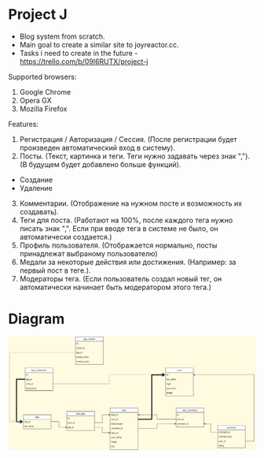 # Project J

* Blog system from scratch. 
* Main goal to create a similar site to joyreactor.cc.
* Tasks i need to create in the future - https://trello.com/b/09I6RUTX/project-j

Supported browsers:
1. Google Chrome
2. Opera GX 
3. Mozilla Firefox

Features:
1. Регистрация / Авторизация / Сессия. (После регистрации будет произведен автоматический вход в систему).
2. Посты. (Текст, картинка и теги. Теги нужно задавать через знак ","). (В будущем будет добавлено больше функций).
* Создание
* Удаление
3. Комментарии. (Отображение на нужном посте и возможность их создавать).
4. Теги для поста. (Работают на 100%, после каждого тега нужно писать знак ",". Если при вводе тега в системе не было, он автоматически создается.)
5. Профиль пользователя. (Отображается нормально, посты принадлежат выбраному пользователю)
6. Медали за некоторые действия или достижения. (Например: за первый пост в теге.).
7. Модераторы тега. (Если пользователь создал новый тег, он автоматически начинает быть модератором этого тега.) 

# Diagram
<img src="/uploads/db.png" style="display: block; margin-left: auto; margin-right: auto;" />

